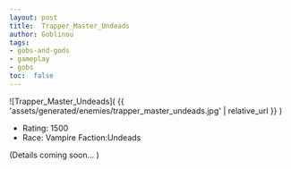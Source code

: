 ```yaml
---
layout: post
title:  Trapper_Master_Undeads
author: Goblinou
tags:
- gobs-and-gods
- gameplay
- gobs
toc:  false
---
```


![Trapper_Master_Undeads]( {{ 'assets/generated/enemies/trapper_master_undeads.jpg' | relative_url }} )
- Rating: 1500
- Race: Vampire  Faction:Undeads

(Details coming soon... )
